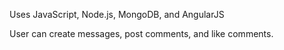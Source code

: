 Uses JavaScript, Node.js, MongoDB, and AngularJS

User can create messages, post comments, and like comments.
